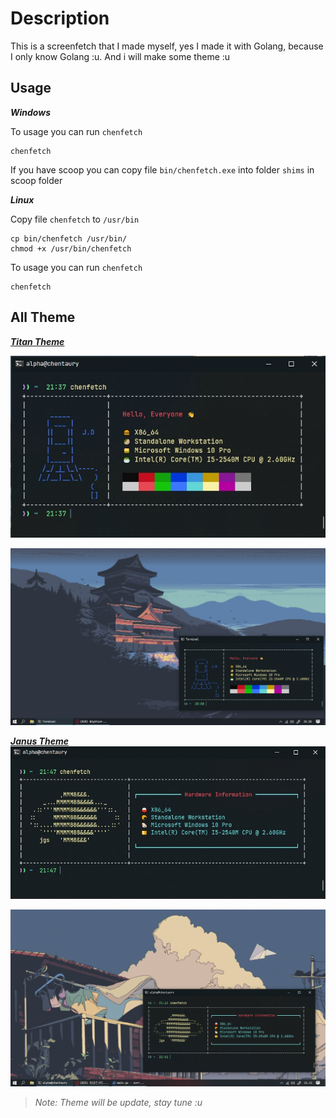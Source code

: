 # Description
This is a screenfetch that I made myself, yes I made it with Golang, because I only know Golang :u. And i will make some theme :u 

## Usage
_**Windows**_

To usage you can run `chenfetch`
```
chenfetch
```
If you have scoop you can copy file `bin/chenfetch.exe` into folder `shims` in scoop folder


_**Linux**_

Copy file `chenfetch` to `/usr/bin`
```
cp bin/chenfetch /usr/bin/
chmod +x /usr/bin/chenfetch
```

To usage you can run `chenfetch`
```
chenfetch
```

## All Theme
_**[Titan Theme](./titan/)**_

![Titan Theme](.github/titan.jpg)

![screenshot2](.github/assets/titan/1.jpg)

_**[Janus Theme](./janus/)**_
![screenshot2](.github/janus.jpg)

![screenshot2](.github/assets/janus/1.jpg)

> _Note: Theme will be update, stay tune :u_
